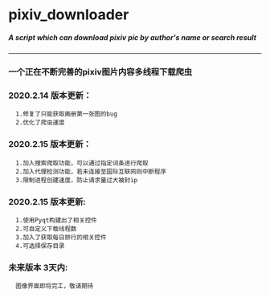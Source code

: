 # pixiv_downloader
##### A script which can download pixiv pic by author's name or search result
---
### 一个正在不断完善的pixiv图片内容多线程下载爬虫

### 2020.2.14 版本更新：
      1.修复了只能获取画册第一张图的bug
      2.优化了爬虫速度
### 2020.2.15 版本更新：
      1.加入搜索爬取功能，可以通过指定词条进行爬取
      2.加入代理检测功能，若未连接至国际互联网则中断程序
      3.限制进程创建速度，防止请求量过大被封ip
### 2020.2.15 版本更新:
      1.使用Pyqt构建出了相关控件
      2.可自定义下载线程数
      3.加入了获取每日排行的相关控件
      4.可选择保存目录


### 未来版本 3天内:
      图像界面即将完工，敬请期待
